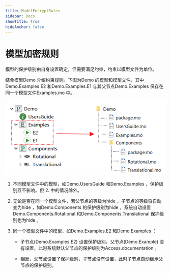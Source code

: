 ```yaml
---
title: ModelEncryptRules
sidebar: Docs
showTitle: true
hideAnchor: false
---
```

# 模型加密规则

模型的保护级别由自身设置确定，但需要满足约束，约束以模型文件为单位。

结合模型Demo 介绍约束规则。下图为Demo 的模型和模型文件，其中Demo.Examples.E2 和Demo.Examples.E1 与其父节点Demo.Examples 保存在同一个模型文件Examples.mo 中。

![模型和模型文件](ModelEncryptRules.assets/image001.png)

1. 不同模型文件中的模型，如Demo.UsersGuide 和Demo.Examples ，保护级别互不影响。但 2. 中的情况除外。

2. 无论是否在同一个模型文件，若父节点的等级为hide ，子节点的等级将自动变为hide ，如Demo.Components 的保护级别为hide ，系统自动设置Demo.Components.Rotational 和Demo.Components.Translational 保护级别也为hide 。

3. 同一个模型文件中的模型，如Demo.Examples.E2 和Demo.Examples ：

   - 子节点(Demo.Examples.E2) 设置保护级别，父节点(Demo.Example) 没有设置，此时系统默认父节点的保护级别为Access.documentation 。

   - 相反，父节点设置了保护级别，子节点没有设置，此时子节点自动继承父节点的保护级别。

 